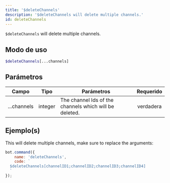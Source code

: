 ```yaml
---
title: '$deleteChannels'
description: '$deleteChannels will delete multiple channels.'
id: deleteChannels
---
```


`$deleteChannels` will delete multiple channels.

## Modo de uso

```php
$deleteChannels[...channels]
```

## Parámetros

| Campo       | Tipo    | Parámetros                                             | Requerido |
| ----------- | ------- | ------------------------------------------------------ |:---------:|
| ...channels | integer | The channel Ids of the channels which will be deleted. | verdadera |

## Ejemplo(s)

This will delete multiple channels, make sure to replace the arguments:

```javascript
bot.command({
    name: 'deleteChannels',
    code: `
  $deleteChannels[channelID1;channelID2;channelID3;channelID4]
  `
});
```
